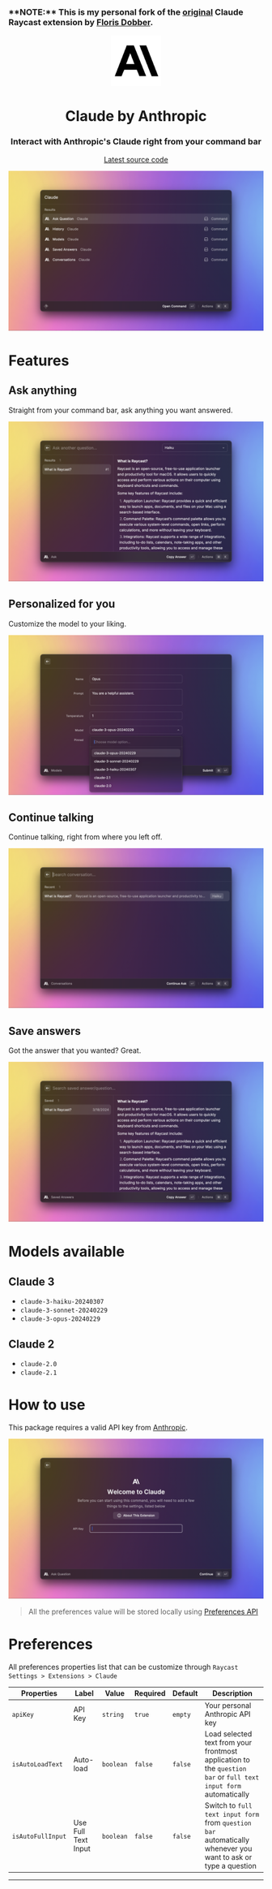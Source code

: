 <h3>
**NOTE:** This is my personal fork of the <a href="https://github.com/florisdobber/claude-raycast.git">original</a> Claude Raycast extension by <a href="https://github.com/florisdobber">Floris Dobber</a>.
</h3>

<p align="center">
<img width=100 src="./assets/icon.png">
</p>

<h1 align="center">Claude by Anthropic</h1>

<h3 align="center">
Interact with Anthropic's Claude right from your command bar
</h3>

<p align="center">
<a href="https://github.com/raycast/extensions/tree/main/extensions/claude" title="Claude Raycast extension latest source code">Latest source code
</a>
</p>

![All Commands](metadata/all_commands.png)

# Features

## Ask anything

Straight from your command bar, ask anything you want answered.

![Ask anything](metadata/ask.png)

## Personalized for you

Customize the model to your liking.

![Custom models](metadata/custom_models.png)

## Continue talking

Continue talking, right from where you left off.

![Continue talking](metadata/continue.png)

## Save answers

Got the answer that you wanted? Great.

![Saved answers](metadata/saved_answers.png)

# Models available

## Claude 3

- `claude-3-haiku-20240307`
- `claude-3-sonnet-20240229`
- `claude-3-opus-20240229`

## Claude 2

- `claude-2.0`
- `claude-2.1`

# How to use

This package requires a valid API key from [Anthropic](https://docs.anthropic.com/claude/reference/getting-started-with-the-api).

![Initial set-up](metadata/set-up.png)

> All the preferences value will be stored locally using [Preferences API](https://developers.raycast.com/api-reference/preferences)

# Preferences

All preferences properties list that can be customize through `Raycast Settings > Extensions > Claude`

| Properties        | Label               | Value     | Required | Default | Description                                                                                                      |
| ----------------- | ------------------- | --------- | -------- | ------- | ---------------------------------------------------------------------------------------------------------------- |
| `apiKey`          | API Key             | `string`  | `true`   | `empty` | Your personal Anthropic API key                                                                                  |
| `isAutoLoadText`  | Auto-load           | `boolean` | `false`  | `false` | Load selected text from your frontmost application to the `question bar` or `full text input form` automatically |
| `isAutoFullInput` | Use Full Text Input | `boolean` | `false`  | `false` | Switch to `full text input form` from `question bar` automatically whenever you want to ask or type a question   |

---
